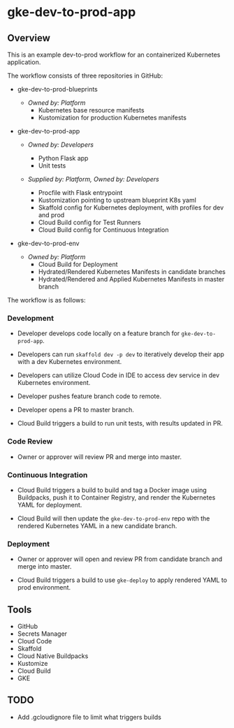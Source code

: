 # gke-dev-to-prod-app

## Overview

This is an example dev-to-prod workflow for an containerized Kubernetes application.

The workflow consists of three repositories in GitHub:
- gke-dev-to-prod-blueprints
    - *Owned by: Platform*
        - Kubernetes base resource manifests
        - Kustomization for production Kubernetes manifests

- gke-dev-to-prod-app
    - *Owned by: Developers*
        - Python Flask app
        - Unit tests

    - *Supplied by: Platform, Owned by: Developers*
         - Procfile with Flask entrypoint
        - Kustomization pointing to upstream blueprint K8s yaml
        - Skaffold config for Kubernetes deployment, with profiles for dev and prod
        - Cloud Build config for Test Runners
        - Cloud Build config for Continuous Integration

- gke-dev-to-prod-env
    - *Owned by: Platform*
        - Cloud Build for Deployment
        - Hydrated/Rendered Kubernetes Manifests in candidate branches
        - Hydrated/Rendered and Applied Kubernetes Manifests in master branch


The workflow is as follows:

### Development

- Developer develops code locally on a feature branch for `gke-dev-to-prod-app`.

- Developers can run `skaffold dev -p dev` to iteratively develop their app with a dev Kubernetes environment.

- Developers can utilize Cloud Code in IDE to access dev service in dev Kubernetes environment.

- Developer pushes feature branch code to remote.

- Developer opens a PR to master branch.

- Cloud Build triggers a build to run unit tests, with results updated in PR.

### Code Review

- Owner or approver will review PR and merge into master.

### Continuous Integration

- Cloud Build triggers a build to build and tag a Docker image using Buildpacks, push it to Container Registry, and render the Kubernetes YAML for deployment.

- Cloud Build will then update the `gke-dev-to-prod-env` repo with the rendered Kubernetes YAML in a new candidate branch.

### Deployment 

- Owner or approver will open and review PR from candidate branch and merge into master. 

- Cloud Build triggers a build to use `gke-deploy` to apply rendered YAML to prod environment.

## Tools 

- GitHub
- Secrets Manager
- Cloud Code
- Skaffold
- Cloud Native Buildpacks
- Kustomize
- Cloud Build
- GKE

## TODO

- Add .gcloudignore file to limit what triggers builds
